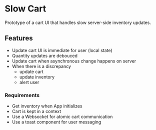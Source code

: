 # Slow Cart #

Prototype of a cart UI that handles slow server-side inventory updates.

## Features ##

- Update cart UI is immediate for user (local state)
- Quantity updates are debouced
- Update cart when asynchronous change happens on server
- When there is a discrepancy
  - update cart
  - update inventory
  - alert user

### Requirements ###

- Get inventory when App initializes
- Cart is kept in a context
- Use a Websocket for atomic cart communication
- Use a toast component for user messaging

